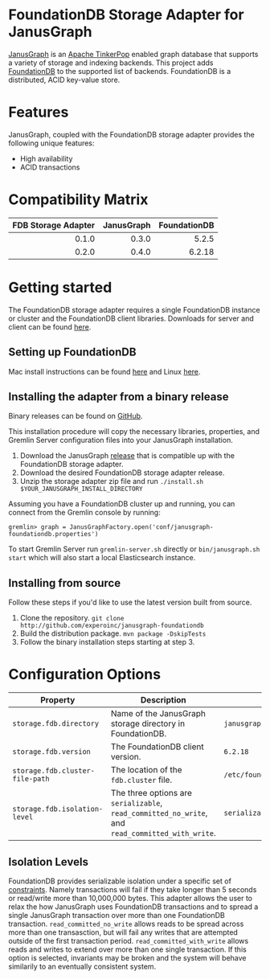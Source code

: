 # FoundationDB Storage Adapter for JanusGraph

[JanusGraph](http://janusgraph.org) is an [Apache TinkerPop](http://tinkerpop.apache.org) enabled graph database that supports a variety of storage and indexing backends. This project adds [FoundationDB](http://foundationdb.org) to the supported list of backends. FoundationDB is a distributed, ACID key-value store.

# Features

JanusGraph, coupled with the FoundationDB storage adapter provides the following unique features:

* High availability
* ACID transactions

# Compatibility Matrix

|FDB Storage Adapter|JanusGraph|FoundationDB|
|-:|-:|-:|
|0.1.0|0.3.0|5.2.5|
|0.2.0|0.4.0|6.2.18|

# Getting started

The FoundationDB storage adapter requires a single FoundationDB instance or cluster and the FoundationDB client libraries. Downloads for server and client can be found [here](https://apple.github.io/foundationdb/downloads.html).

## Setting up FoundationDB

Mac install instructions can be found [here](https://apple.github.io/foundationdb/getting-started-mac.html) and Linux [here](https://apple.github.io/foundationdb/getting-started-linux.html).

## Installing the adapter from a binary release
Binary releases can be found on [GitHub](http://github.com/experoinc/janusgraph-foundationdb/releases).

This installation procedure will copy the necessary libraries, properties, and Gremlin Server configuration files into your JanusGraph installation.

1. Download the JanusGraph [release](https://github.com/JanusGraph/janusgraph/releases) that is compatible up with the FoundationDB storage adapter.
2. Download the desired FoundationDB storage adapter release.
3. Unzip the storage adapter zip file and run `./install.sh $YOUR_JANUSGRAPH_INSTALL_DIRECTORY`

Assuming you have a FoundationDB cluster up and running, you can connect from the Gremlin console by running:

`gremlin> graph = JanusGraphFactory.open('conf/janusgraph-foundationdb.properties')`

To start Gremlin Server run `gremlin-server.sh` directly or `bin/janusgraph.sh start` which will also start a local Elasticsearch instance.

## Installing from source

Follow these steps if you'd like to use the latest version built from source.
1. Clone the repository.
    `git clone http://github.com/experoinc/janusgraph-foundationdb`
2. Build the distribution package.
    `mvn package -DskipTests`
3. Follow the binary installation steps starting at step 3.

# Configuration Options

|Property|Description|Default|
|-|-|-|
|`storage.fdb.directory`|Name of the JanusGraph storage directory in FoundationDB.|`janusgraph`|
|`storage.fdb.version`|The FoundationDB client version.|`6.2.18`|
|`storage.fdb.cluster-file-path`|The location of the `fdb.cluster` file.|`/etc/foundationdb/fdb.cluster`|
|`storage.fdb.isolation-level`|The three options are `serializable`, `read_committed_no_write`, and `read_committed_with_write`.|`serializable`|

## Isolation Levels
FoundationDB provides serializable isolation under a specific set of [constraints](https://apple.github.io/foundationdb/known-limitations.html#current-limitations). Namely transactions will fail if they take longer than 5 seconds or read/write more than 10,000,000 bytes. This adapter allows the user to relax the how JanusGraph uses FoundationDB transactions and to spread a single JanusGraph transaction over more than one FoundationDB transaction. `read_committed_no_write` allows reads to be spread across more than one transasction, but will fail any writes that are attempted outside of the first transaction period. `read_committed_with_write` allows reads and writes to extend over more than one single transaction. If this option is selected, invariants may be broken and the system will behave similarily to an eventually consistent system.
